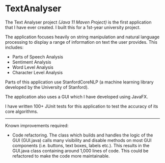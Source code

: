 # TextAnalyser

The Text Analyser project *(Java 11 Maven Project)* is the first application that I have ever created. I built this for a 1st-year university project.

The application focuses heavily on string manipulation and natural language processing to display a range of information on text the user provides. This includes:

- Parts of Speech Analysis
- Sentiment Analysis
- Word Level Analysis
- Character Level Analysis

Parts of this application use StanfordCoreNLP (a machine learning library developed by the University of Stanford).

The application also uses a GUI which I have developed using JavaFX.

I have written 100+ JUnit tests for this application to test the accuracy of its core algorithms.

---------------------------------------------------------------

Known improvements required:

- Code refactoring. The class which builds and handles the logic of the GUI (GUI.java) calls many visibility and disable methods on most GUI components (i.e. buttons, text boxes, labels etc.). This results in the GUI.java class containing around 1,000 lines of code. This could be refactored to make the code more maintainable.
